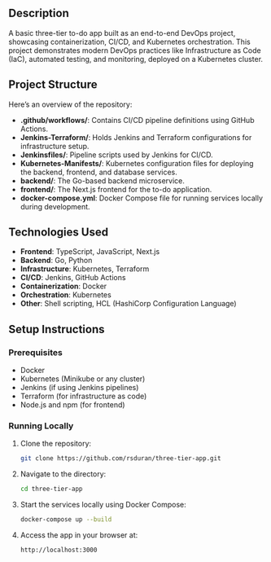 ## Description

A basic three-tier to-do app built as an end-to-end DevOps project, showcasing containerization, CI/CD, and Kubernetes orchestration. This project demonstrates modern DevOps practices like Infrastructure as Code (IaC), automated testing, and monitoring, deployed on a Kubernetes cluster.

## Project Structure

Here’s an overview of the repository:

- **.github/workflows/**: Contains CI/CD pipeline definitions using GitHub Actions.
- **Jenkins-Terraform/**: Holds Jenkins and Terraform configurations for infrastructure setup.
- **Jenkinsfiles/**: Pipeline scripts used by Jenkins for CI/CD.
- **Kubernetes-Manifests/**: Kubernetes configuration files for deploying the backend, frontend, and database services.
- **backend/**: The Go-based backend microservice.
- **frontend/**: The Next.js frontend for the to-do application.
- **docker-compose.yml**: Docker Compose file for running services locally during development.

## Technologies Used

- **Frontend**: TypeScript, JavaScript, Next.js
- **Backend**: Go, Python
- **Infrastructure**: Kubernetes, Terraform
- **CI/CD**: Jenkins, GitHub Actions
- **Containerization**: Docker
- **Orchestration**: Kubernetes
- **Other**: Shell scripting, HCL (HashiCorp Configuration Language)

## Setup Instructions

### Prerequisites

- Docker
- Kubernetes (Minikube or any cluster)
- Jenkins (if using Jenkins pipelines)
- Terraform (for infrastructure as code)
- Node.js and npm (for frontend)

### Running Locally

1. Clone the repository:

   ```bash
   git clone https://github.com/rsduran/three-tier-app.git
   ```
2. Navigate to the directory:

   ```bash
   cd three-tier-app
   ```
3. Start the services locally using Docker Compose:

   ```bash
   docker-compose up --build
   ```
5. Access the app in your browser at:

   ```bash
   http://localhost:3000
   ```
